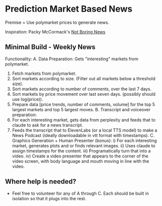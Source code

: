 # Prediction Market Based News

Premise = Use polymarket prices to generate news.

Inspiration: Packy McCormack's [Not Boring News](https://www.notboring.co/p/introducing-boring-news)

## Minimal Build - Weekly News
Functionality:
A. Data Preparation: Gets "interesting" markets from polymarket.
  1. Fetch markets from polymarket.
  2. Sort markets according to size. (Filter out all markets below a threshold size).
  3. Sort markets according to number of comments, over the last 7 days.
  4. Sort markets by price movement over last seven days. (possibly should use log(price)).
  5. Prepare data [price trends, number of comments, volume] for the top 5 largest markets and top 5 largest moves.
B. Transcript and voiceover preparation: 
  1. For each interesting market, gets data from perplexity and feeds that to claude to ask for a news transcript.
  2. Feeds the transcript that to ElevenLabs (or a local TTS model) to make a News Podcast (ideally downloadable in vtt format with timestamps).
C. Graphics Generation + Human Presenter (bonus):
  i) For each interesting market, generates plots and or finds relevant images.
  ii) Uses claude to assign timestamps for the content.
  iii) Programatically turn that into a video.
  iv) Create a video presenter that appears to the corner of the video screen, with body language and mouth moving in line with the video.

## Where help is needed?
- Feel free to volunteer for any of A through C. Each should be built in isolation so that it plugs into the rest.
